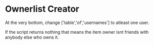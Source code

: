 # Ownerlist Creator

At the very bottom, change ['table','of','usernames'] to atleast one user.

If the script returns nothing that means the item owner isnt friends with anybody else who owns it.
